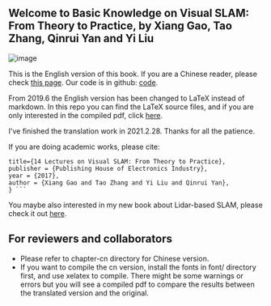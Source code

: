 ## Welcome to Basic Knowledge on Visual SLAM: From Theory to Practice, by Xiang Gao, Tao Zhang, Qinrui Yan and Yi Liu

![image](./resources/cheatsheet.png)

This is the English version of this book. If you are a Chinese reader, please check [this page](https://item.jd.com/12666058.html). Our code is in github: [code](https://github.com/gaoxiang12/slambook2).

From 2019.6 the English version has been changed to LaTeX instead of markdown. In this repo you can find the LaTeX source files, and if you are only interested in the compiled pdf, click [here](./slambook-en.pdf).

I've finished the translation work in 2021.2.28. Thanks for all the patience.

If you are doing academic works, please cite:

``` @Book{Gao2017SLAM,
title={14 Lectures on Visual SLAM: From Theory to Practice},
publisher = {Publishing House of Electronics Industry},
year = {2017},
author = {Xiang Gao and Tao Zhang and Yi Liu and Qinrui Yan},
} ```

```

You maybe also interested in my new book about Lidar-based SLAM, please check it out [here](https://github.com/gaoxiang12/slam-in-ad-en).

## For reviewers and collaborators
- Please refer to chapter-cn directory for Chinese version. 
- If you want to compile the cn version, install the fonts in font/ directory first, and use xelatex to compile. There might be some warnings or errors but you will see a compiled pdf to compare the results between the translated version and the original.
